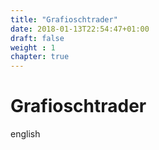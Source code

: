 ```yaml
---
title: "Grafioschtrader"
date: 2018-01-13T22:54:47+01:00
draft: false
weight : 1
chapter: true
---
```

# Grafioschtrader
english